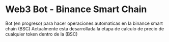 # Web3 Bot - Binance Smart Chain

Bot (en progreso) para hacer operaciones automaticas en la binance smart chain (BSC)
Actualmente esta desarrollada la etapa de calculo de precio de cualquier token dentro de la (BSC)

